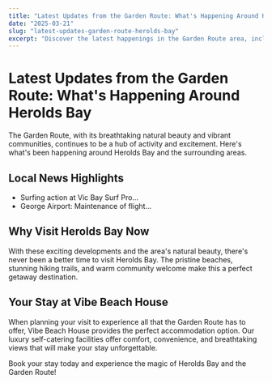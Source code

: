 ```yaml
---
title: "Latest Updates from the Garden Route: What's Happening Around Herolds Bay"
date: "2025-03-21"
slug: "latest-updates-garden-route-herolds-bay"
excerpt: "Discover the latest happenings in the Garden Route area, including news, events, and activities around Herolds Bay. Plus, find out why Vibe Beach House is your ideal accommodation choice."
---
```


# Latest Updates from the Garden Route: What's Happening Around Herolds Bay
 
The Garden Route, with its breathtaking natural beauty and vibrant communities, continues to be a hub of activity and excitement. Here's what's been happening around Herolds Bay and the surrounding areas.
 
## Local News Highlights
 
- Surfing action at Vic Bay Surf Pro...
- George Airport: Maintenance of flight...
 
## Why Visit Herolds Bay Now
 
With these exciting developments and the area's natural beauty, there's never been a better time to visit Herolds Bay. The pristine beaches, stunning hiking trails, and warm community welcome make this a perfect getaway destination.
 
## Your Stay at Vibe Beach House
 
When planning your visit to experience all that the Garden Route has to offer, Vibe Beach House provides the perfect accommodation option. Our luxury self-catering facilities offer comfort, convenience, and breathtaking views that will make your stay unforgettable.
 
Book your stay today and experience the magic of Herolds Bay and the Garden Route!